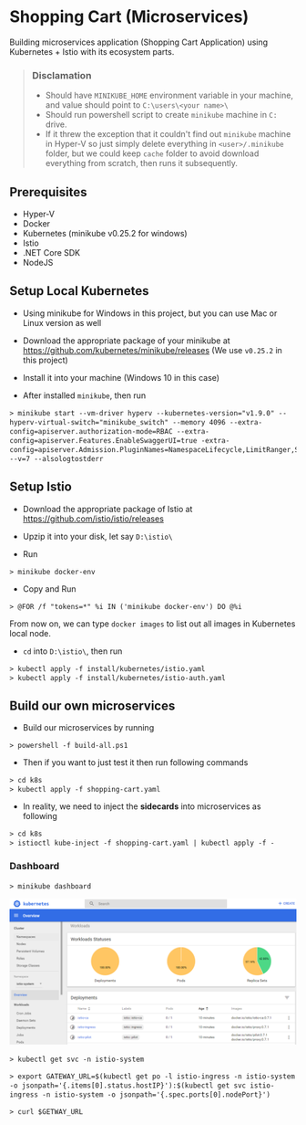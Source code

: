 # Shopping Cart (Microservices)
Building microservices application (Shopping Cart Application) using Kubernetes + Istio with its ecosystem parts.

> ### Disclamation 
> - Should have `MINIKUBE_HOME` environment variable in your machine, and value should point to `C:\users\<your name>\`
> - Should run powershell script to create `minikube` machine in `C:` drive.
> - If it threw the exception that it couldn't find out `minikube` machine in Hyper-V so just simply delete everything in `<user>/.minikube` folder, but we could keep `cache` folder to avoid download everything from scratch, then runs it subsequently.

## Prerequisites
- Hyper-V
- Docker
- Kubernetes (minikube v0.25.2 for windows)
- Istio
- .NET Core SDK
- NodeJS

## Setup Local Kubernetes
- Using minikube for Windows in this project, but you can use Mac or Linux version as well

- Download the appropriate package of your minikube at https://github.com/kubernetes/minikube/releases (We use `v0.25.2` in this project)

- Install it into your machine (Windows 10 in this case)

- After installed `minikube`, then run 

```
> minikube start --vm-driver hyperv --kubernetes-version="v1.9.0" --hyperv-virtual-switch="minikube_switch" --memory 4096 --extra-config=apiserver.authorization-mode=RBAC --extra-config=apiserver.Features.EnableSwaggerUI=true -extra-config=apiserver.Admission.PluginNames=NamespaceLifecycle,LimitRanger,ServiceAccount,DefaultStorageClass,DefaultTolerationSeconds,MutatingAdmissionWebhook,ValidatingAdmissionWebhook,ResourceQuota --v=7 --alsologtostderr
```

## Setup Istio
- Download the appropriate package of Istio at https://github.com/istio/istio/releases 

- Upzip it into your disk, let say `D:\istio\` 

- Run

```
> minikube docker-env
```

- Copy and Run

```
> @FOR /f "tokens=*" %i IN ('minikube docker-env') DO @%i
```

From now on, we can type `docker images` to list out all images in Kubernetes local node.

- `cd` into `D:\istio\`, then run

```
> kubectl apply -f install/kubernetes/istio.yaml
> kubectl apply -f install/kubernetes/istio-auth.yaml
```

## Build our own microservices

- Build our microservices by running

```
> powershell -f build-all.ps1
```

- Then if you want to just test it then run following commands

```
> cd k8s
> kubectl apply -f shopping-cart.yaml
```

- In reality, we need to inject the **sidecards** into microservices as following 

```
> cd k8s
> istioctl kube-inject -f shopping-cart.yaml | kubectl apply -f -
```

### Dashboard

```
> minikube dashboard
```

![](assets\minikube-ui.png)

```
> kubectl get svc -n istio-system
```

```
> export GATEWAY_URL=$(kubectl get po -l istio-ingress -n istio-system -o jsonpath='{.items[0].status.hostIP}'):$(kubectl get svc istio-ingress -n istio-system -o jsonpath='{.spec.ports[0].nodePort}')
```

```
> curl $GETWAY_URL
```
